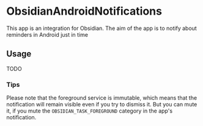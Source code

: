 # ObsidianAndroidNotifications
This app is an integration for Obsidian. The aim of the app is to notify about reminders in Android just in time


## Usage
TODO

### Tips
Please note that the foreground service is immutable, which means that the notification will remain visible even if you try to dismiss it.
But you can mute it, if you mute the `OBSIDIAN_TASK_FOREGROUND` category in the app's notification.
